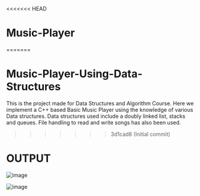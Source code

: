 <<<<<<< HEAD
# Music-Player
=======
# Music-Player-Using-Data-Structures
This is the project made for Data Structures and Algorithm Course. Here we implement a C++ based Basic Music Player using the knowledge of various Data structures. Data structures used include a doubly linked list, stacks and queues. File handling to read and write songs has also been used.
>>>>>>> 3d1cad8 (Initial commit)

# OUTPUT

![image](https://github.com/Lavanyalakhiani/Music-Player/assets/124029579/4acf4ecb-b396-46b0-bb73-faafc4dd39e1)


![image](https://github.com/Lavanyalakhiani/Music-Player/assets/124029579/6900d473-8fa5-4c27-8005-c88001352fca)
